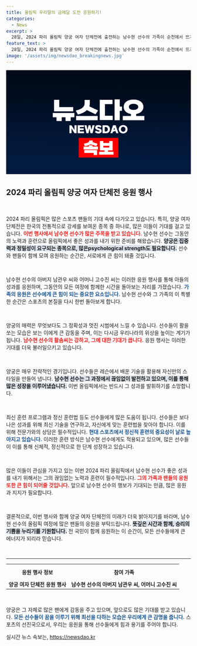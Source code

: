 ```yaml
---
title: 올림픽 우리딸의 금메달 도전 응원하기!
categories:
  - News
excerpt: >
  28일, 2024 파리 올림픽 양궁 여자 단체전에 출전하는 남수현 선수의 가족이 순천에서 뜨거운 응원을 보냈습니다. 감동적인 순간을 놓치지 마세요!
feature_text: >
  28일, 2024 파리 올림픽 양궁 여자 단체전에 출전하는 남수현 선수의 가족이 순천에서 뜨거운 응원을 보냈습니다. 감동적인 순간을 놓치지 마세요!
image: '/assets/img/newsdao_breakingnews.jpg'
---
```


<p><img src="/assets/img/newsdao_breakingnews.jpg" alt="implanttips 속보" /></p>

<h2 data-ke-size="size26">2024 파리 올림픽 양궁 여자 단체전 응원 행사</h2>

<p data-ke-size="size16">&nbsp;</p>

<p>2024 파리 올림픽은 많은 스포츠 팬들의 기대 속에 다가오고 있습니다. 특히, 양궁 여자 단체전은 한국의 전통적으로 강세를 보여온 종목 중 하나로, 많은 이들이 기대를 걸고 있습니다. <b><span style="color: #ee2323;">이번 행사에서 남수현 선수가 많은 주목을 받고 있습니다.</span></b> 남수현 선수는 그동안의 노력과 훈련으로 올림픽에서 좋은 성과를 내기 위한 준비를 해왔습니다. <b><span style="background-color: #21538527;">양궁은 집중력과 정밀성이 요구되는 종목으로, 많은psychological strength도 필요합니다.</span></b> 선수와 팬들이 함께 모여 응원하는 순간은, 서로에게 큰 힘이 돼줄 것입니다. </p>

<p data-ke-size="size16">&nbsp;</p>

<p>남수현 선수의 아버지 남관우 씨와 어머니 고수진 씨는 이러한 응원 행사를 통해 아들의 성과를 응원하며, 그동안의 모든 여정에 함께한 시간을 돌아보는 자리를 가졌습니다. <b><span style="color: #1a5490;">가족의 응원은 선수에게 큰 힘이 되는 중요한 요소입니다.</span></b> 남수현 선수와 그 가족의 이 특별한 순간은 스포츠의 본질을 다시 한번 돌아보게 합니다. </p>

<p data-ke-size="size16">&nbsp;</p>

<p>양궁의 매력은 무엇보다도 그 정확성과 멋진 시범에서 느낄 수 있습니다. 선수들이 활을 쏘는 모습은 보는 이에게 큰 감동을 주며, 이는 다시금 우리나라의 위상을 높이는 계기가 됩니다. <b><span style="color: #ee2323;">남수현 선수의 활솜씨는 강하고, 그에 대한 기대가 큽니다.</span></b> 응원 행사는 이러한 기대를 더욱 불러일으키고 있습니다.</p>

<p data-ke-size="size16">&nbsp;</p>

<p>양궁은 매우 전략적인 경기입니다. 선수들은 레슨에서 배운 기술을 활용해 자신만의 스타일을 만들어 냅니다. <b><span style="background-color: #21538527;">남수현 선수는 그 과정에서 끊임없이 발전하고 있으며, 이를 통해 많은 성장을 이루어냈습니다.</span></b> 이번 올림픽에서는 반드시 그 성과를 발휘하기를 소망합니다. </p>

<p data-ke-size="size16">&nbsp;</p>

<p>최신 훈련 프로그램과 정신 훈련법 등도 선수들에게 많은 도움이 됩니다. 선수들은 보다 나은 성과를 위해 최신 기술을 연구하고, 자신에게 맞는 훈련법을 찾아야 합니다. 이를 위해 전문가와의 상담은 필수적입니다. <b><span style="color: #1a5490;">현대 스포츠에서 정신적 훈련의 중요성이 날로 높아지고 있습니다.</span></b> 이러한 훈련 방식은 남수현 선수에게도 적용되고 있으며, 많은 선수들이 이를 통해 신체적, 정신적으로 한 단계 성장하고 있습니다. </p>

<p data-ke-size="size16">&nbsp;</p>

<p>많은 이들이 관심을 가지고 있는 이번 2024 파리 올림픽에서 남수현 선수가 좋은 성과를 내기 위해서는 그의 끊임없는 노력과 훈련이 필수적입니다. <b><span style="color: #ee2323;">그의 가족과 팬들의 응원 또한 큰 힘이 되어줄 것입니다.</span></b> 앞으로 남수현 선수의 행보가 기대되는 만큼, 많은 응원과 지지가 필요합니다. </p>

<p data-ke-size="size16">&nbsp;</p>

<p>결론적으로, 이번 행사와 함께 양궁 여자 단체전의 미래가 더욱 밝아지기를 바라며, 남수현 선수의 올림픽 여정에 많은 팬들의 응원을 부탁드립니다. <b><span style="background-color: #21538527;">뜻깊은 시간과 함께, 승리의 기쁨을 누리기를 기원합니다.</span></b> 전 국민이 함께 응원하는 이 순간이, 모든 선수들에게 큰 에너지가 되리라 믿습니다. </p>

<p data-ke-size="size16">&nbsp;</p>

<hr />

<table style="width: 100%; border-collapse: collapse;">
    <tr>
        <th style="text-align: center; height: 35px;">응원 행사 정보</th>
        <th style="text-align: center; height: 35px;">참여 가족</th>
    </tr>
    <tr>
        <td style="text-align: center; height: 17px;"><b>양궁 여자 단체전 응원 행사</b></td>
        <td style="text-align: center; height: 17px;"><b>남수현 선수의 아버지 남관우 씨, 어머니 고수진 씨</b></td>
    </tr>
</table>

<p data-ke-size="size16">&nbsp;</p>

<p>양궁은 그 자체로 많은 팬에게 감동을 주고 있으며, 앞으로도 많은 기대를 받고 있습니다. <b><span style="color: #1a5490;">모든 선수들이 꿈을 이루기 위해 최선을 다하는 모습은 우리에게 큰 감명을 줍니다.</span></b> 스포츠의 선진국으로서, 우리는 응원을 통해 선수들에게 힘과 용기를 주어야 합니다.</p>
실시간 뉴스 속보는, <a href="https://newsdao.kr" rel="dofollow">https://newsdao.kr</a>


